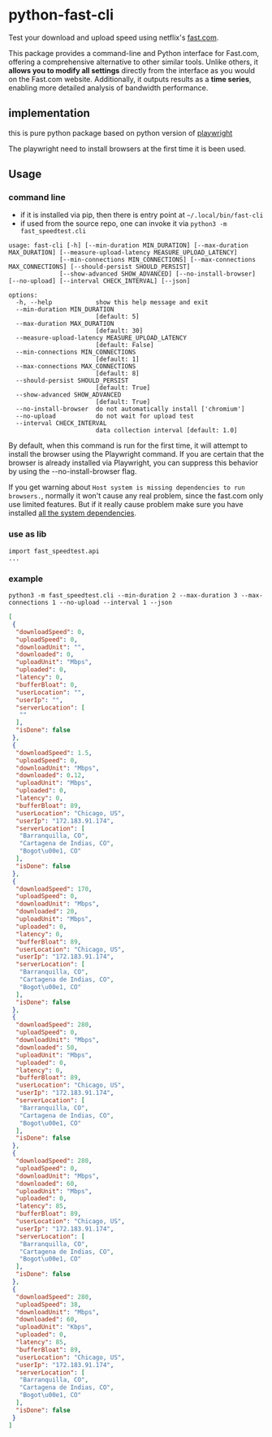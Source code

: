 # python-fast-cli

Test your download and upload speed using netflix's [fast.com](https://fast.com).

This package provides a command-line and Python interface for Fast.com,
offering a comprehensive alternative to other similar tools.
Unlike others, it **allows you to modify all settings** directly
from the interface as you would on the Fast.com website.
Additionally, it outputs results as a **time series**,
enabling more detailed analysis of bandwidth performance.

## implementation

this is pure python package based on python version of [playwright](https://playwright.dev/python/)

The playwright need to install browsers at the first time it is been used.

## Usage

### command line
- if it is installed via pip, then there is entry point at `~/.local/bin/fast-cli`
- if used from the source repo, one can invoke it via `python3 -m fast_speedtest.cli`

```
usage: fast-cli [-h] [--min-duration MIN_DURATION] [--max-duration MAX_DURATION] [--measure-upload-latency MEASURE_UPLOAD_LATENCY]
              [--min-connections MIN_CONNECTIONS] [--max-connections MAX_CONNECTIONS] [--should-persist SHOULD_PERSIST]
              [--show-advanced SHOW_ADVANCED] [--no-install-browser] [--no-upload] [--interval CHECK_INTERVAL] [--json]

options:
  -h, --help            show this help message and exit
  --min-duration MIN_DURATION
                        [default: 5]
  --max-duration MAX_DURATION
                        [default: 30]
  --measure-upload-latency MEASURE_UPLOAD_LATENCY
                        [default: False]
  --min-connections MIN_CONNECTIONS
                        [default: 1]
  --max-connections MAX_CONNECTIONS
                        [default: 8]
  --should-persist SHOULD_PERSIST
                        [default: True]
  --show-advanced SHOW_ADVANCED
                        [default: True]
  --no-install-browser  do not automatically install ['chromium']
  --no-upload           do not wait for upload test
  --interval CHECK_INTERVAL
                        data collection interval [default: 1.0]
```

By default, when this command is run for the first time, it will attempt to install the browser using the Playwright command. If you are certain that the browser is already installed via Playwright, you can suppress this behavior by using the --no-install-browser flag.

If you get warning about `Host system is missing dependencies to run browsers.`,
normally it won't cause any real problem,
since the fast.com only use limited features.
But if it really cause problem make sure you have installed [all the system dependencies](https://playwright.dev/docs/browsers#install-system-dependencies).

### use as lib

```
import fast_speedtest.api
...
```


### example

`python3 -m fast_speedtest.cli --min-duration 2 --max-duration 3 --max-connections 1 --no-upload --interval 1 --json`

```json
[
 {
  "downloadSpeed": 0,
  "uploadSpeed": 0,
  "downloadUnit": "",
  "downloaded": 0,
  "uploadUnit": "Mbps",
  "uploaded": 0,
  "latency": 0,
  "bufferBloat": 0,
  "userLocation": "",
  "userIp": "",
  "serverLocation": [
   ""
  ],
  "isDone": false
 },
 {
  "downloadSpeed": 1.5,
  "uploadSpeed": 0,
  "downloadUnit": "Mbps",
  "downloaded": 0.12,
  "uploadUnit": "Mbps",
  "uploaded": 0,
  "latency": 0,
  "bufferBloat": 89,
  "userLocation": "Chicago, US",
  "userIp": "172.183.91.174",
  "serverLocation": [
   "Barranquilla, CO",
   "Cartagena de Indias, CO",
   "Bogot\u00e1, CO"
  ],
  "isDone": false
 },
 {
  "downloadSpeed": 170,
  "uploadSpeed": 0,
  "downloadUnit": "Mbps",
  "downloaded": 20,
  "uploadUnit": "Mbps",
  "uploaded": 0,
  "latency": 0,
  "bufferBloat": 89,
  "userLocation": "Chicago, US",
  "userIp": "172.183.91.174",
  "serverLocation": [
   "Barranquilla, CO",
   "Cartagena de Indias, CO",
   "Bogot\u00e1, CO"
  ],
  "isDone": false
 },
 {
  "downloadSpeed": 280,
  "uploadSpeed": 0,
  "downloadUnit": "Mbps",
  "downloaded": 50,
  "uploadUnit": "Mbps",
  "uploaded": 0,
  "latency": 0,
  "bufferBloat": 89,
  "userLocation": "Chicago, US",
  "userIp": "172.183.91.174",
  "serverLocation": [
   "Barranquilla, CO",
   "Cartagena de Indias, CO",
   "Bogot\u00e1, CO"
  ],
  "isDone": false
 },
 {
  "downloadSpeed": 280,
  "uploadSpeed": 0,
  "downloadUnit": "Mbps",
  "downloaded": 60,
  "uploadUnit": "Mbps",
  "uploaded": 0,
  "latency": 85,
  "bufferBloat": 89,
  "userLocation": "Chicago, US",
  "userIp": "172.183.91.174",
  "serverLocation": [
   "Barranquilla, CO",
   "Cartagena de Indias, CO",
   "Bogot\u00e1, CO"
  ],
  "isDone": false
 },
 {
  "downloadSpeed": 280,
  "uploadSpeed": 38,
  "downloadUnit": "Mbps",
  "downloaded": 60,
  "uploadUnit": "Kbps",
  "uploaded": 0,
  "latency": 85,
  "bufferBloat": 89,
  "userLocation": "Chicago, US",
  "userIp": "172.183.91.174",
  "serverLocation": [
   "Barranquilla, CO",
   "Cartagena de Indias, CO",
   "Bogot\u00e1, CO"
  ],
  "isDone": false
 }
]
```
